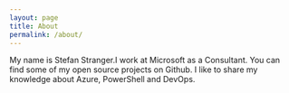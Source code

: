 ```yaml
---
layout: page
title: About
permalink: /about/
---
```


My name is Stefan Stranger.I work at Microsoft as a Consultant. You can find some of my open source projects on Github. I like to share my knowledge about Azure, PowerShell and DevOps.
